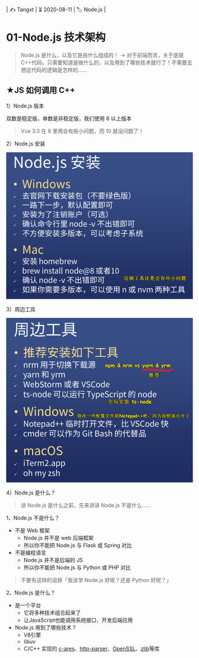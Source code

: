 | ✍️ Tangxt | ⏳ 2020-08-11 | 🏷️ Node.js |

# 01-Node.js 技术架构

> Node.js 是什么，以及它是由什么组成的！ -> 对于前端而言，关于底层 C++代码，只需要知道是做什么的，以及用到了哪些技术就行了！不需要去想这代码的逻辑是怎样的……

## ★JS 如何调用 C++

1）Node.js 版本

双数是稳定版，单数是非稳定版，我们使用 8 以上版本

> Vue 3.0 在 8 里用会有些小问题，而 10 就没问题了！

2）Node.js 安装

![安装](assets/img/2020-08-11-23-55-18.png)

3）周边工具

![开发工具](assets/img/2020-08-11-23-59-27.png)

4）Node.js 是什么？

> 讲 Node.js 是什么之前，先来讲讲 Node.js 不是什么……

1、Node.js 不是什么？

- 不是 Web 框架
  - Node.js 并不是 web 后端框架
  - 所以你不能把 Node.js 与 Flask 或 Spring 对比
- 不是编程语言
  - Node.js 并不是后端的 JS
  - 所以你不能把 Node.js 与 Python 或 PHP 对比

> 不要有这样的说辞「我该学 Node.js 好呢？还是 Python 好呢？」

2、Node.js 是什么？

- 是一个平台
  - 它将多种技术组合起来了
  - 让JavaScript也能调用系统接口、开发后端应用
- Node.js 用到了哪些技术？
  - V8引擎
  - libuv
  - C/C++ 实现的 [c-ares](https://c-ares.haxx.se/)、[http-parser](https://github.com/nodejs/http-parser)、[OpenSSL](https://www.openssl.org/)、[zlib](http://zlib.net/)等库



